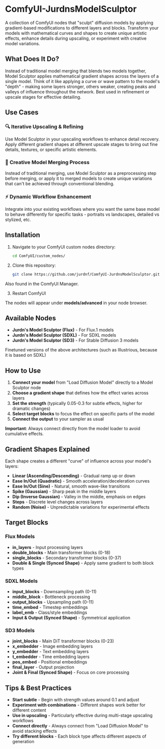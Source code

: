 # ComfyUI-JurdnsModelSculptor

A collection of ComfyUI nodes that "sculpt" diffusion models by applying gradient-based modifications to different layers and blocks. Transform your models with mathematical curves and shapes to create unique artistic effects, enhance details during upscaling, or experiment with creative model variations.

## What Does It Do?

Instead of traditional model merging that blends two models together, Model Sculptor applies mathematical gradient shapes across the layers of a single model. Think of it like applying a curve or wave pattern to the model's "depth" - making some layers stronger, others weaker, creating peaks and valleys of influence throughout the network. Best used in refinement or upscale stages for effective detailing.

## Use Cases

### 🔍 **Iterative Upscaling & Refining**
Use Model Sculptor in your upscaling workflows to enhance detail recovery. Apply different gradient shapes at different upscale stages to bring out fine details, textures, or specific artistic elements.

### 🎨 **Creative Model Merging Process**
Instead of traditional merging, use Model Sculptor as a preprocessing step before merging, or apply it to merged models to create unique variations that can't be achieved through conventional blending.

### ⚡ **Dynamic Workflow Enhancement**
Integrate into your existing workflows where you want the same base model to behave differently for specific tasks - portraits vs landscapes, detailed vs stylized, etc.

## Installation

1. Navigate to your ComfyUI custom nodes directory:
   ```bash
   cd ComfyUI/custom_nodes/
   ```

2. Clone this repository:
   ```bash
   git clone https://github.com/jurdnf/ComfyUI-JurdnsModelSculptor.git
   ```

Also found in the ComfyUI Manager.

3. Restart ComfyUI

The nodes will appear under **models/advanced** in your node browser.

## Available Nodes

- **Jurdn's Model Sculptor (Flux)** - For Flux.1 models
- **Jurdn's Model Sculptor (SDXL)** - For SDXL models  
- **Jurdn's Model Sculptor (SD3)** - For Stable Diffusion 3 models

Finetuned versions of the above architectures (such as Illustrious, because it is based on SDXL)

## How to Use

1. **Connect your model** from "Load Diffusion Model" directly to a Model Sculptor node
2. **Choose a gradient shape** that defines how the effect varies across layers
3. **Set the strength** (typically 0.05-0.3 for subtle effects, higher for dramatic changes)
4. **Select target blocks** to focus the effect on specific parts of the model
5. **Connect the output** to your sampler as usual

**Important**: Always connect directly from the model loader to avoid cumulative effects.

## Gradient Shapes Explained

Each shape creates a different "curve" of influence across your model's layers:

- **Linear (Ascending/Descending)** - Gradual ramp up or down
- **Ease In/Out (Quadratic)** - Smooth acceleration/deceleration curves  
- **Ease In/Out (Sine)** - Natural, smooth wave-like transitions
- **Spike (Gaussian)** - Sharp peak in the middle layers
- **Dip (Inverse Gaussian)** - Valley in the middle, emphasis on edges
- **Steps** - Discrete level changes across layers
- **Random (Noise)** - Unpredictable variations for experimental effects

## Target Blocks

### Flux Models
- **in_layers** - Input processing layers
- **double_blocks** - Main transformer blocks (0-18)
- **single_blocks** - Secondary transformer blocks (0-37)
- **Double & Single (Synced Shape)** - Apply same gradient to both block types

### SDXL Models  
- **input_blocks** - Downsampling path (0-11)
- **middle_block** - Bottleneck processing
- **output_blocks** - Upsampling path (0-11)
- **time_embed** - Timestep embeddings
- **label_emb** - Class/style embeddings
- **Input & Output (Synced Shape)** - Symmetrical application

### SD3 Models
- **joint_blocks** - Main DiT transformer blocks (0-23)
- **x_embedder** - Image embedding layers
- **y_embedder** - Text embedding layers
- **t_embedder** - Time embedding layers
- **pos_embed** - Positional embeddings
- **final_layer** - Output projection
- **Joint & Final (Synced Shape)** - Focus on core processing


## Tips & Best Practices

- **Start subtle** - Begin with strength values around 0.1 and adjust
- **Experiment with combinations** - Different shapes work better for different content
- **Use in upscaling** - Particularly effective during multi-stage upscaling workflows  
- **Connect directly** - Always connect from "Load Diffusion Model" to avoid stacking effects
- **Try different blocks** - Each block type affects different aspects of generation
